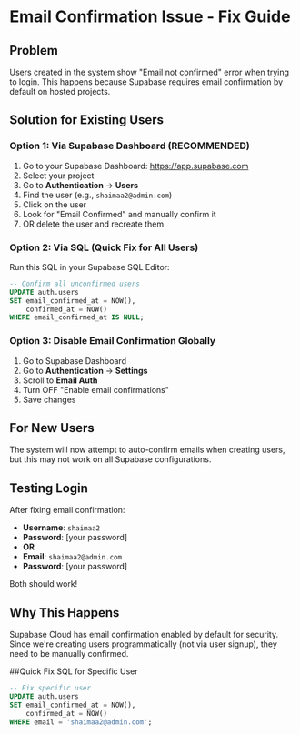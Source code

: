 # Email Confirmation Issue - Fix Guide

## Problem
Users created in the system show "Email not confirmed" error when trying to login. This happens because Supabase requires email confirmation by default on hosted projects.

## Solution for Existing Users

### Option 1: Via Supabase Dashboard (RECOMMENDED)
1. Go to your Supabase Dashboard: https://app.supabase.com
2. Select your project
3. Go to **Authentication** → **Users**
4. Find the user (e.g., `shaimaa2@admin.com`)
5. Click on the user
6. Look for "Email Confirmed" and manually confirm it
7. OR delete the user and recreate them

### Option 2: Via SQL (Quick Fix for All Users)
Run this SQL in your Supabase SQL Editor:

```sql
-- Confirm all unconfirmed users
UPDATE auth.users 
SET email_confirmed_at = NOW(), 
    confirmed_at = NOW()
WHERE email_confirmed_at IS NULL;
```

### Option 3: Disable Email Confirmation Globally
1. Go to Supabase Dashboard
2. Go to **Authentication** → **Settings**
3. Scroll to **Email Auth**
4. Turn OFF "Enable email confirmations"
5. Save changes

## For New Users

The system will now attempt to auto-confirm emails when creating users, but this may not work on all Supabase configurations.

## Testing Login

After fixing email confirmation:
- **Username**: `shaimaa2`
- **Password**: [your password]
- **OR**
- **Email**: `shaimaa2@admin.com`
- **Password**: [your password]

Both should work!

## Why This Happens

Supabase Cloud has email confirmation enabled by default for security. Since we're creating users programmatically (not via user signup), they need to be manually confirmed.

##Quick Fix SQL for Specific User

```sql
-- Fix specific user
UPDATE auth.users 
SET email_confirmed_at = NOW(), 
    confirmed_at = NOW()
WHERE email = 'shaimaa2@admin.com';
```

